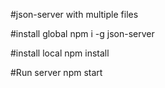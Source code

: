 #json-server with multiple files

#install global
npm i -g json-server

#install local
npm install

#Run server
npm start
